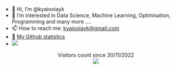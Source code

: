 - 👋 Hi, I’m @kyaiooiayk
- 👀 I’m interested in Data Science, Machine Learning, Optimisation, Programming and many more ....
- 📫 How to reach me: kyaiooiayk@gmail.com
- 👀 [My Github statistics](https://metrics.lecoq.io/about/kyaiooiayk)
- ![](https://komarev.com/ghpvc/?username=kyaiooiayk)

<p align="center"> 
  Visitors count since 30/11/2022<br>
  <img src="https://profile-counter.glitch.me/kyaiooiayk/count.svg"/>
</p>

<!---
kyaiooiayk/kyaiooiayk is a ✨ special ✨ repository because its `README.md` (this file) appears on your GitHub profile.
You can click the Preview link to take a look at your changes.
--->

